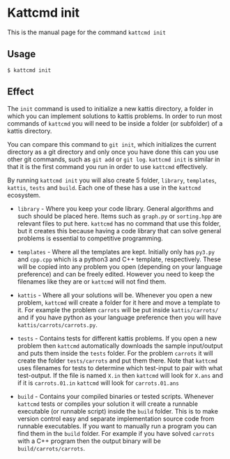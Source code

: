 # Kattcmd init

This is the manual page for the command `kattcmd init`

## Usage

```
$ kattcmd init
```


## Effect

The `init` command is used to initialize a new kattis directory, a
folder in which you can implement solutions to kattis problems. In
order to run most commands of `kattcmd` you will need to be inside a
folder (or subfolder) of a kattis directory.

You can compare this command to `git init`, which initializes the
current directory as a git directory and only once you have done this
can you use other git commands, such as `git add` or `git log`. 
`kattcmd init` is similar in that it is the first command you
run in order to use `kattcmd` effectively.

By running `kattcmd init` you will also create 5 folder, `library`,
`templates`, `kattis`, `tests` and `build`. Each one of these has a
use in the `kattcmd` ecosystem.

* `library` - Where you keep your code library. General algorithms and
  such should be placed here. Items such as `graph.py` or
  `sorting.hpp` are relevant files to put here. `kattcmd` has no
  command that use this folder, but it creates this because having a
  code library that can solve general problems is essential to
  competitive programming.
  
* `templates` - Where all the templates are kept. Initially only has
  `py3.py` and `cpp.cpp` which is a python3 and C++ template,
  respectively. These will be copied into any problem you open
  (depending on your language preference) and can be freely
  edited. However you need to keep the filenames like they are or
  `kattcmd` will not find them.
  
* `kattis` - Where all your solutions will be. Whenever you open a new
  problem, `kattcmd` will create a folder for it here and move a
  template to it. For example the problem `carrots` will be put inside
  `kattis/carrots/` and if you have python as your language preference
  then you will have `kattis/carrots/carrots.py`.
  
* `tests` - Contains tests for different kattis problems. If you open
  a new problem then `kattcmd` automatically downloads the sample
  input/output and puts them inside the `tests` folder. For the
  problem `carrots` it will create the folder `tests/carrots` and put
  them there. Note that `kattcmd` uses filenames for tests to
  determine which test-input to pair with what test-output. If the
  file is named `X.in` then `kattcmd` will look for `X.ans` and if it
  is `carrots.01.in` `kattcmd` will look for `carrots.01.ans`
  
* `build` - Contains your compiled binaries or tested
  scripts. Whenever `kattcmd` tests or compiles your solution it will
  create a runnable executable (or runnable script) inside the `build`
  folder. This is to make version control easy and separate
  implementation source code from runnable executables. If you want to
  manually run a program you can find them in the `build` folder. For
  example if you have solved `carrots` with a C++ program then the
  output binary will be `build/carrots/carrots`.


